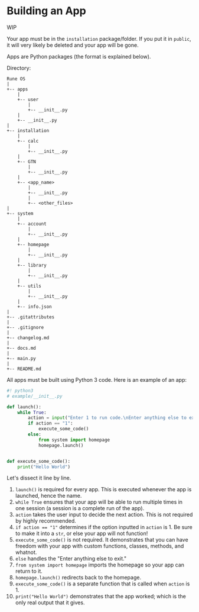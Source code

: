 # Building an App
WIP

Your app must be in the `installation` package/folder. If you put it in `public`, it will very likely be deleted and your app will be gone.

Apps are Python packages (the format is explained below).

Directory:
```
Rune OS
|
+-- apps
    |
    +-- user
        |
        +-- __init__.py
    |
    +-- __init__.py
|
+-- installation
    |
    +-- calc
        |
        +-- __init__.py
    |
    +-- GTN
        |
        +-- __init__.py
    |
    +-- <app_name>
        |
        +-- __init__.py
        |
        +-- <other_files>
|
+-- system
    |
    +-- account
        |
        +-- __init__.py
    |
    +-- homepage
        |
        +-- __init__.py
    |
    +-- library
        |
        +-- __init__.py
    |
    +-- utils
        |
        +-- __init__.py
    |
    +-- info.json
|
+-- .gitattributes
|
+-- .gitignore
|
+-- changelog.md
|
+-- docs.md
|
+-- main.py
|
+-- README.md
```

All apps must be built using Python 3 code. Here is an example of an app:

```py
#! python3
# example/__init__.py

def launch():
    while True:
        action = input("Enter 1 to run code.\nEnter anything else to exit.\n>")
        if action == "1":
            execute_some_code()
        else:
            from system import homepage
            homepage.launch()


def execute_some_code():
    print("Hello World")
```

Let's dissect it line by line.

1. `launch()` is required for every app. This is executed whenever the app is launched, hence the name.
2. `while True` ensures that your app will be able to run multiple times in one session (a session is a complete run of the app).
3. `action` takes the user input to decide the next action. This is not required by highly recommended.
4. `if action == "1"` determines if the option inputted in `action` is 1. Be sure to make it into a `str`, or else your app will not function!
5. `execute_some_code()` is not required. It demonstrates that you can have freedom with your app with custom functions, classes, methods, and whatnot.
6. `else` handles the "Enter anything else to exit."
7. `from system import homepage` imports the homepage so your app can return to it.
8. `homepage.launch()` redirects back to the homepage.
9. `execute_some_code()` is a separate function that is called when `action` is 1.
10. `print("Hello World")` demonstrates that the app worked; which is the only real output that it gives.

